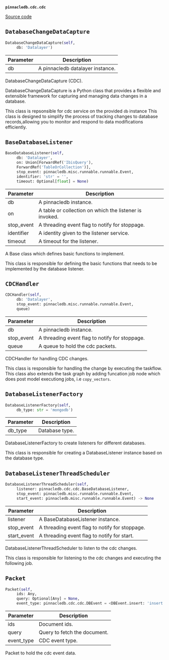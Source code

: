 **`pinnacledb.cdc.cdc`** 

[Source code](https://github.com/SuperDuperDB/pinnacledb/blob/main/pinnacledb/cdc/cdc.py)

## `DatabaseChangeDataCapture` 

```python
DatabaseChangeDataCapture(self,
     db: 'Datalayer')
```
| Parameter | Description |
|-----------|-------------|
| db | A pinnacledb datalayer instance. |

DatabaseChangeDataCapture (CDC).

DatabaseChangeDataCapture is a Python class that provides a flexible and
extensible framework for capturing and managing data changes
in a database.

This class is repsonsible for cdc service on the provided `db` instance
This class is designed to simplify the process of tracking changes
to database records,allowing you to monitor and respond to
data modifications efficiently.

## `BaseDatabaseListener` 

```python
BaseDatabaseListener(self,
     db: 'Datalayer',
     on: Union[ForwardRef('IbisQuery'),
     ForwardRef('TableOrCollection')],
     stop_event: pinnacledb.misc.runnable.runnable.Event,
     identifier: 'str' = '',
     timeout: Optional[float] = None)
```
| Parameter | Description |
|-----------|-------------|
| db | A pinnacledb instance. |
| on | A table or collection on which the listener is invoked. |
| stop_event | A threading event flag to notify for stoppage. |
| identifier | A identity given to the listener service. |
| timeout | A timeout for the listener. |

A Base class which defines basic functions to implement.

This class is responsible for defining the basic functions
that needs to be implemented by the database listener.

## `CDCHandler` 

```python
CDCHandler(self,
     db: 'Datalayer',
     stop_event: pinnacledb.misc.runnable.runnable.Event,
     queue)
```
| Parameter | Description |
|-----------|-------------|
| db | A pinnacledb instance. |
| stop_event | A threading event flag to notify for stoppage. |
| queue | A queue to hold the cdc packets. |

CDCHandler for handling CDC changes.

This class is responsible for handling the change by executing the taskflow.
This class also extends the task graph by adding funcation job node which
does post model executiong jobs, i.e `copy_vectors`.

## `DatabaseListenerFactory` 

```python
DatabaseListenerFactory(self,
     db_type: str = 'mongodb')
```
| Parameter | Description |
|-----------|-------------|
| db_type | Database type. |

DatabaseListenerFactory to create listeners for different databases.

This class is responsible for creating a DatabaseListener instance
based on the database type.

## `DatabaseListenerThreadScheduler` 

```python
DatabaseListenerThreadScheduler(self,
     listener: pinnacledb.cdc.cdc.BaseDatabaseListener,
     stop_event: pinnacledb.misc.runnable.runnable.Event,
     start_event: pinnacledb.misc.runnable.runnable.Event) -> None
```
| Parameter | Description |
|-----------|-------------|
| listener | A BaseDatabaseListener instance. |
| stop_event | A threading event flag to notify for stoppage. |
| start_event | A threading event flag to notify for start. |

DatabaseListenerThreadScheduler to listen to the cdc changes.

This class is responsible for listening to the cdc changes and
executing the following job.

## `Packet` 

```python
Packet(self,
     ids: Any,
     query: Optional[Any] = None,
     event_type: pinnacledb.cdc.cdc.DBEvent = <DBEvent.insert: 'insert'>) -> None
```
| Parameter | Description |
|-----------|-------------|
| ids | Document ids. |
| query | Query to fetch the document. |
| event_type | CDC event type. |

Packet to hold the cdc event data.

